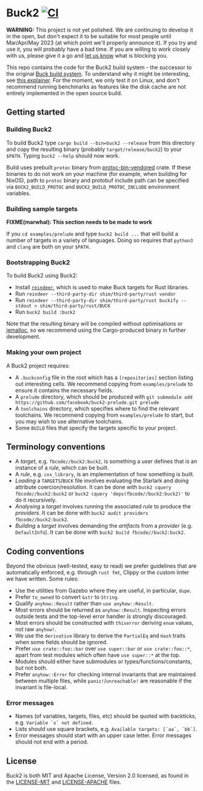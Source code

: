 # Buck2 [![CI](https://circleci.com/gh/facebook/buck2.svg?style=svg)](https://app.circleci.com/pipelines/github/facebook/buck2)

**WARNING:** This project is not yet polished. We are continuing to develop it in the open, but don't expect it to be suitable for most people until Mar/Apr/May 2023 (at which point we'll properly announce it). If you try and use it, you will probably have a bad time. If you are willing to work closely with us, please give it a go and [let us know](https://github.com/facebook/buck2/issues) what is blocking you.

This repo contains the code for the Buck2 build system - the successor to the original [Buck build system](https://buck.build). To understand why it might be interesting, see [this explainer](docs/why.md). For the moment, we only test it on Linux, and don't recommend running benchmarks as features like the disk cache are not entirely implemented in the open source build.

## Getting started

### Building Buck2

To build Buck2 type `cargo build --bin=buck2 --release` from this directory and copy the resulting binary (probably `target/release/buck2`) to your `$PATH`. Typing `buck2 --help` should now work.

Build uses prebuilt `protoc` binary from
[protoc-bin-vendored](https://crates.io/crates/protoc-bin-vendored) crate.
If these binaries to do not work on your machine (for example, when building for NixOS),
path to `protoc` binary and protobuf include path can be specified via
`BUCK2_BUILD_PROTOC` and `BUCK2_BUILD_PROTOC_INCLUDE` environment variables.

### Building sample targets

__FIXME(marwhal): This section needs to be made to work__

If you `cd examples/prelude` and type `buck2 build ...` that will build a number of targets in a variety of languages. Doing so requires that `python3` and `clang` are both on your `$PATH`.

### Bootstrapping Buck2

To build Buck2 using Buck2:

* Install [`reindeer`](https://github.com/facebookincubator/reindeer), which is used to make Buck targets for Rust libraries.
* Run `reindeer --third-party-dir shim/third-party/rust vendor`
* Run `reindeer --third-party-dir shim/third-party/rust buckify --stdout > shim/third-party/rust/BUCK`
* Run `buck2 build :buck2`

Note that the resulting binary will be compiled without optimisations or [jemalloc](https://github.com/jemalloc/jemalloc), so we recommend using the Cargo-produced binary in further development.

### Making your own project

A Buck2 project requires:

* A `.buckconfig` file in the root which has a `[repositories]` section listing out interesting cells. We recommend copying from `examples/prelude` to ensure it contains the necessary fields.
* A `prelude` directory, which should be produced with `git submodule add https://github.com/facebook/buck2-prelude.git prelude`
* A `toolchains` directory, which specifies where to find the relevant toolchains. We recommend copying from `examples/prelude` to start, but you may wish to use alternative toolchains.
* Some `BUILD` files that specify the targets specific to your project.

## Terminology conventions

* A _target_, e.g. `fbcode//buck2:buck2`, is something a user defines that is an instance of a _rule_, which can be built.
* A _rule_, e.g. `cxx_library`, is an implementation of how something is built.
* _Loading_ a `TARGETS`/`BUCK` file involves evaluating the Starlark and doing attribute coercion/resolution. It can be done with `buck2 cquery fbcode//buck2:buck2` or `buck2 cquery 'deps(fbcode//buck2:buck2)'` to do it recursively.
* _Analysing_ a _target_ involves running the associated _rule_ to produce the _providers_. It can be done with `buck2 audit providers fbcode//buck2:buck2`.
* _Building_ a _target_ involves demanding the _artifacts_ from a _provider_ (e.g. `DefaultInfo`). It can be done with `buck2 build fbcode//buck2:buck2`.

## Coding conventions

Beyond the obvious (well-tested, easy to read) we prefer guidelines that are automatically enforced, e.g. through `rust fmt`, Clippy or the custom linter we have written. Some rules:

* Use the utilities from Gazebo where they are useful, in particular, `dupe`.
* Prefer `to_owned` to convert `&str` to `String`.
* Qualify `anyhow::Result` rather than `use anyhow::Result`.
* Most errors should be returned as `anyhow::Result`. Inspecting errors outside tests and the top-level error handler is strongly discouraged.
* Most errors should be constructed with `thiserror` deriving `enum` values, not raw `anyhow!`.
* We use the `derivative` library to derive the `PartialEq` and `Hash` traits when some fields should be ignored.
* Prefer `use crate::foo::bar` over `use super::bar` or `use crate::foo::*`, apart from test modules which often have `use super::*` at the top.
* Modules should either have submodules or types/functions/constants, but not both.
* Prefer `anyhow::Error` for checking internal invariants that are maintained between multiple files, while `panic!`/`unreachable!` are reasonable if the invariant is file-local.

### Error messages

* Names (of variables, targets, files, etc) should be quoted with backticks,
  e.g. ``Variable `x` not defined``.
* Lists should use square brackets, e.g. ``Available targets: [`aa`, `bb`]``.
* Error messages should start with an upper case letter.
  Error messages should not end with a period.

## License

Buck2 is both MIT and Apache License, Version 2.0 licensed, as found in the [LICENSE-MIT](LICENSE-MIT) and [LICENSE-APACHE](LICENSE-APACHE) files.
